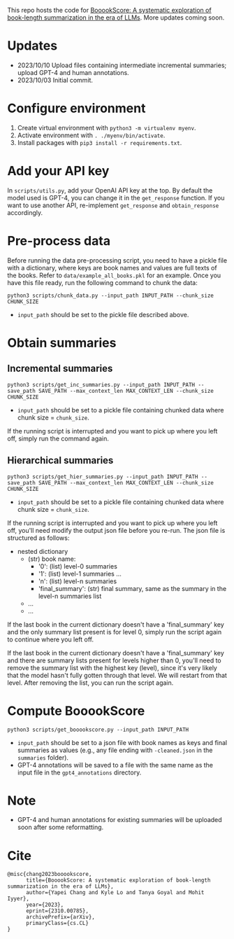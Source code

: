 This repo hosts the code for [BooookScore: A systematic exploration of book-length summarization in the era of LLMs](https://arxiv.org/abs/2310.00785). More updates coming soon.

# Updates

- 2023/10/10 Upload files containing intermediate incremental summaries; upload GPT-4 and human annotations.
- 2023/10/03 Initial commit.


# Configure environment

1. Create virtual environment with `python3 -m virtualenv myenv`.
2. Activate environment with `. ./myenv/bin/activate`.
3. Install packages with `pip3 install -r requirements.txt`.

# Add your API key

In `scripts/utils.py`, add your OpenAI API key at the top. By default the model used is GPT-4, you can change it in the `get_response` function. If you want to use another API, re-implement `get_response` and `obtain_response` accordingly.

# Pre-process data

Before running the data pre-processing script, you need to have a pickle file with a dictionary, where keys are book names and values are full texts of the books. Refer to `data/example_all_books.pkl` for an example. Once you have this file ready, run the following command to chunk the data:

`python3 scripts/chunk_data.py --input_path INPUT_PATH --chunk_size CHUNK_SIZE`

- `input_path` should be set to the pickle file described above.

# Obtain summaries

## Incremental summaries

`python3 scripts/get_inc_summaries.py --input_path INPUT_PATH --save_path SAVE_PATH --max_context_len MAX_CONTEXT_LEN --chunk_size CHUNK_SIZE`

- `input_path` should be set to a pickle file containing chunked data where chunk size = `chunk_size`.

If the running script is interrupted and you want to pick up where you left off, simply run the command again.

## Hierarchical summaries

`python3 scripts/get_hier_summaries.py --input_path INPUT_PATH --save_path SAVE_PATH --max_context_len MAX_CONTEXT_LEN --chunk_size CHUNK_SIZE`

- `input_path` should be set to a pickle file containing chunked data where chunk size = `chunk_size`.

If the running script is interrupted and you want to pick up where you left off, you'll need modify the output json file before you re-run. The json file is structured as follows:

- nested dictionary
    - (str) book name:
        - '0': (list) level-0 summaries
        - '1': (list) level-1 summaries
        ...
        - 'n': (list) level-n summaries
        - 'final_summary': (str) final summary, same as the summary in the level-n summaries list
    - ...
    - ...

If the last book in the current dictionary doesn't have a 'final_summary' key and the only summary list present is for level 0, simply run the script again to continue where you left off.

If the last book in the current dictionary doesn't have a 'final_summary' key and there are summary lists present for levels higher than 0, you'll need to remove the summary list with the highest key (level), since it's very likely that the model hasn't fully gotten through that level. We will restart from that level. After removing the list, you can run the script again.

# Compute BooookScore

`python3 scripts/get_booookscore.py --input_path INPUT_PATH`

- `input_path` should be set to a json file with book names as keys and final summaries as values (e.g., any file ending with `-cleaned.json` in the `summaries` folder).
- GPT-4 annotations will be saved to a file with the same name as the input file in the `gpt4_annotations` directory.

# Note

- GPT-4 and human annotations for existing summaries will be uploaded soon after some reformatting.

# Cite

```
@misc{chang2023booookscore,
      title={BooookScore: A systematic exploration of book-length summarization in the era of LLMs}, 
      author={Yapei Chang and Kyle Lo and Tanya Goyal and Mohit Iyyer},
      year={2023},
      eprint={2310.00785},
      archivePrefix={arXiv},
      primaryClass={cs.CL}
}
```
